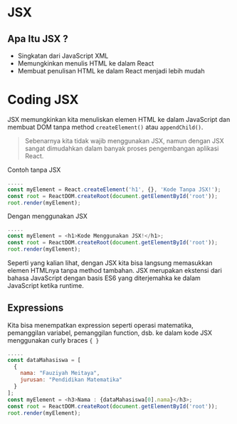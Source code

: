 # JSX

## Apa Itu JSX ?

- Singkatan dari JavaScript XML
- Memungkinkan menulis HTML ke dalam React
- Membuat penulisan HTML ke dalam React menjadi lebih mudah

# Coding JSX

JSX memungkinkan kita menuliskan elemen HTML ke dalam JavaScript dan membuat DOM tanpa method <code>createElement()</code> atau <code>appendChild()</code>. 

> Sebenarnya kita tidak wajib menggunakan JSX, namun dengan JSX sangat dimudahkan dalam banyak proses pengembangan aplikasi React.

Contoh tanpa JSX

``` javascript
.....
const myElement = React.createElement('h1', {}, 'Kode Tanpa JSX!');
const root = ReactDOM.createRoot(document.getElementById('root'));
root.render(myElement);
```

Dengan menggunakan JSX

``` javascript
..... 
const myElement = <h1>Kode Menggunakan JSX!</h1>;
const root = ReactDOM.createRoot(document.getElementById('root'));
root.render(myElement);
```

Seperti yang kalian lihat, dengan JSX kita bisa langsung memasukkan elemen HTMLnya tanpa method tambahan. JSX merupakan ekstensi dari bahasa JavaScript dengan basis ES6 yang diterjemahka ke dalam JavaScript ketika runtime.

## Expressions

Kita bisa menempatkan expression seperti operasi matematika, pemanggilan variabel, pemanggilan function, dsb. ke dalam kode JSX menggunakan curly braces <code>{ }</code>

``` javascript
.....
const dataMahasiswa = [
  {
    nama: "Fauziyah Meitaya",
    jurusan: "Pendidikan Matematika"
  }
];
const myElement = <h3>Nama : {dataMahasiswa[0].nama}</h3>;
const root = ReactDOM.createRoot(document.getElementById('root'));
root.render(myElement);
```